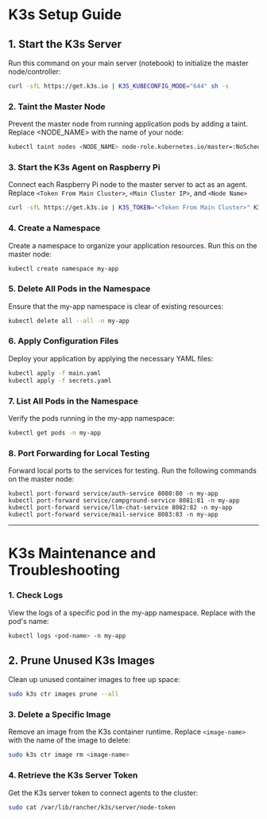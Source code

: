 # K3s Setup Guide


## 1. Start the K3s Server
Run this command on your main server (notebook) to initialize the master node/controller:
```sh
curl -sfL https://get.k3s.io | K3S_KUBECONFIG_MODE="644" sh -s
```

### 2. Taint the Master Node
Prevent the master node from running application pods by adding a taint. Replace <NODE_NAME> with the name of your node:
```sh
kubectl taint nodes <NODE_NAME> node-role.kubernetes.io/master=:NoSchedule
```

### 3. Start the K3s Agent on Raspberry Pi
Connect each Raspberry Pi node to the master server to act as an agent. Replace `<Token From Main Cluster>`, `<Main Cluster IP>`, and `<Node Name>`
```sh
curl -sfL https://get.k3s.io | K3S_TOKEN="<Token From Main Cluster>" K3S_URL="https://<Main Cluster IP>:6443" K3S_NODE_NAME="<Node Name>" sh -
```

### 4. Create a Namespace
Create a namespace to organize your application resources. Run this on the master node:
```sh
kubectl create namespace my-app
```

### 5. Delete All Pods in the Namespace
Ensure that the my-app namespace is clear of existing resources:
```sh
kubectl delete all --all -n my-app
```
### 6. Apply Configuration Files
Deploy your application by applying the necessary YAML files:

```sh
kubectl apply -f main.yaml
kubectl apply -f secrets.yaml
```

### 7. List All Pods in the Namespace
Verify the pods running in the my-app namespace:

```sh
kubectl get pods -n my-app
```


### 8. Port Forwarding for Local Testing
Forward local ports to the services for testing. Run the following commands on the master node:

```
kubectl port-forward service/auth-service 8080:80 -n my-app
kubectl port-forward service/campground-service 8081:81 -n my-app
kubectl port-forward service/llm-chat-service 8082:82 -n my-app
kubectl port-forward service/mail-service 8083:83 -n my-app
```

---

# K3s Maintenance and Troubleshooting


### 1. Check Logs
View the logs of a specific pod in the my-app namespace. Replace <pod-name> with the pod's name:

```sh
kubectl logs <pod-name> -n my-app
```

## 2. Prune Unused K3s Images
Clean up unused container images to free up space:
```sh
sudo k3s ctr images prune --all

```

### 3. Delete a Specific Image
Remove an image from the K3s container runtime. Replace `<image-name>` with the name of the image to delete:

```sh
sudo k3s ctr image rm <image-name>
```

### 4. Retrieve the K3s Server Token
Get the K3s server token to connect agents to the cluster:

```sh
sudo cat /var/lib/rancher/k3s/server/node-token
```

